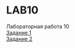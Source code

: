 # LAB10
Лабораторная работа 10
<br/>[Задание 1](https://toptyh.github.io/lab10-1.html)
<br/>[Задание 2](https://toptyh.github.io/lab10-2.html)
